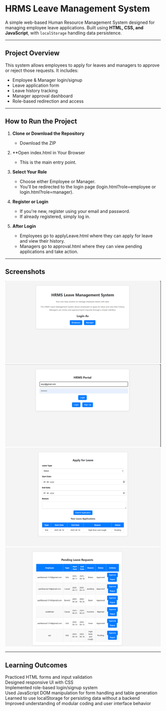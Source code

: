 # HRMS Leave Management System

A simple web-based Human Resource Management System designed for managing employee leave applications. Built using **HTML, CSS, and JavaScript**, with `localStorage` handling data persistence.

---

## Project Overview

This system allows employees to apply for leaves and managers to approve or reject those requests. It includes:

- Employee & Manager login/signup
- Leave application form
- Leave history tracking
- Manager approval dashboard
- Role-based redirection and access

---

## How to Run the Project

1. **Clone or Download the Repository**
   - Download the ZIP

2. **Open index.html in Your Browser   
    - This is the main entry point.

3. **Select Your Role**   
    - Choose either Employee or Manager.   
    - You'll be redirected to the login page (login.html?role=employee or login.html?role=manager).

4. **Register or Login**   
   - If you're new, register using your email and password.   
   - If already registered, simply log in.

5. **After Login**   
   - Employees go to applyLeave.html where they can apply for leave and view their history.   
   - Managers go to approval.html where they can view pending applications and take action.

---

## Screenshots
![Index Page](Screenshots/index.png)
![Login Page](Screenshots/login.png) 
![Leave Application](Screenshots/applyLeave.png)
![Manager Dashboard](Screenshots/approval.png)

---
## Learning Outcomes

Practiced HTML forms and input validation   
Designed responsive UI with CSS   
Implemented role-based login/signup system   
Used JavaScript DOM manipulation for form handling and table generation   
Learned to use localStorage for persisting data without a backend   
Improved understanding of modular coding and user interface behavior

